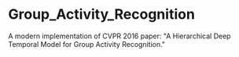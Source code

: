 # Group_Activity_Recognition
A modern implementation of CVPR 2016 paper: "A Hierarchical Deep Temporal Model for Group Activity Recognition."
